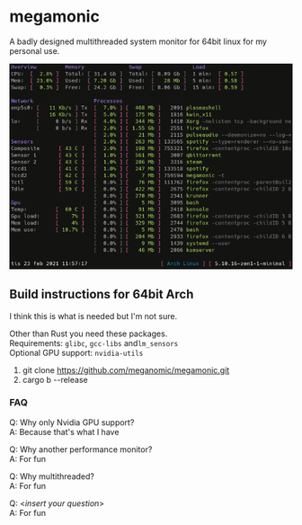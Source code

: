 # megamonic
A badly designed multithreaded system monitor for 64bit linux for my personal use.

![Screenshot](screenshot.png)

## Build instructions for 64bit Arch
I think this is what is needed but I'm not sure.

Other than Rust you need these packages.  
Requirements: `glibc`, `gcc-libs` and`lm_sensors`  
Optional GPU support: `nvidia-utils`  

1. git clone https://github.com/meganomic/megamonic.git
2. cargo b --release

### FAQ

Q: Why only Nvidia GPU support?  
A: Because that's what I have

Q: Why another performance monitor?  
A: For fun

Q: Why multithreaded?  
A: For fun

Q: <*insert your question*>  
A: For fun
